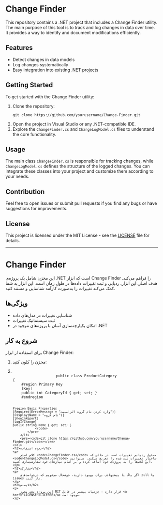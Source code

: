 <!DOCTYPE html>
<html lang="en">
<head>
    <meta charset="UTF-8">
    <meta name="viewport" content="width=device-width, initial-scale=1.0">
</head>
<body>
    <h1>Change Finder</h1>
    <p>
        This repository contains a .NET project that includes a Change Finder utility. The main purpose of this tool is to track and log changes in data over time. It provides a way to identify and document modifications efficiently.
    </p>
    <h2>Features</h2>
    <ul>
        <li>Detect changes in data models</li>
        <li>Log changes systematically</li>
        <li>Easy integration into existing .NET projects</li>
    </ul>
    <h2>Getting Started</h2>
    <p>To get started with the Change Finder utility:</p>
    <ol>
        <li>Clone the repository:</li>
        <pre><code>git clone https://github.com/yourusername/Change-Finder.git</code></pre>
        <li>Open the project in Visual Studio or any .NET-compatible IDE.</li>
        <li>Explore the <code>ChangeFinder.cs</code> and <code>ChangeLogModel.cs</code> files to understand the core functionality.</li>
    </ol>
    <h2>Usage</h2>
    <p>
        The main class <code>ChangeFinder.cs</code> is responsible for tracking changes, while <code>ChangeLogModel.cs</code> defines the structure of the logged changes. You can integrate these classes into your project and customize them according to your needs.
    </p>
    <h2>Contribution</h2>
    <p>
        Feel free to open issues or submit pull requests if you find any bugs or have suggestions for improvements.
    </p>
    <h2>License</h2>
    <p>
        This project is licensed under the MIT License - see the <a href="LICENSE">LICENSE</a> file for details.
    </p>
    <hr>
    <h1>Change Finder</h1>
    <p>
        این مخزن شامل یک پروژه‌ی .NET است که ابزار Change Finder را فراهم می‌کند. هدف اصلی این ابزار، ردیابی و ثبت تغییرات داده‌ها در طول زمان است. این ابزار به شما کمک می‌کند تغییرات را به‌صورت کارآمد شناسایی و مستند کنید.
    </p>
    <h2>ویژگی‌ها</h2>
    <ul>
        <li>شناسایی تغییرات در مدل‌های داده</li>
        <li>ثبت سیستماتیک تغییرات</li>
        <li>امکان یکپارچه‌سازی آسان با پروژه‌های موجود در .NET</li>
    </ul>
    <h2>شروع به کار</h2>
    <p>برای استفاده از ابزار Change Finder:</p>
    <ol>
        <li>مخزن را کلون کنید:</li>
        <li>
            <pre>
                <code>
                    public class ProductCategory
{
    #region Primary Key
    [Key]
    public int CategoryId { get; set; }
    #endregion

    #region Basic Properties
    [Required(ErrorMessage = "وارد کردن نام گروه الزامیست")]
    [Display(Name = "نام گروه")]
    [ShowInReport]
    [LogIfChange]
    public string Name { get; set; }
                </code>
            </pre>
        </li>
        <pre><code>git clone https://github.com/yourusername/Change-Finder.git</code></pre>
    </ol>
    <h2>نحوه استفاده</h2>
    <p>
        کلاس اصلی <code>ChangeFinder.cs</code> مسئول ردیابی تغییرات است، در حالی که <code>ChangeLogModel.cs</code> ساختار تغییرات ثبت شده را تعریف می‌کند. می‌توانید این کلاس‌ها را به پروژه‌ی خود اضافه کرده و بر اساس نیازهای خود سفارشی‌سازی کنید.
    </p>
    <h2>مشارکت</h2>
    <p>
        اگر باگ یا پیشنهادی برای بهبود دارید، خوشحال می‌شویم که درخواست‌های pull یا issues باز کنید.
    </p>
    <h2>لایسنس</h2>
    <p>
        این پروژه تحت مجوز MIT قرار دارد - جزئیات بیشتر در فایل <a href="LICENSE">LICENSE</a> موجود است.
    </p>
</body>
</html>

